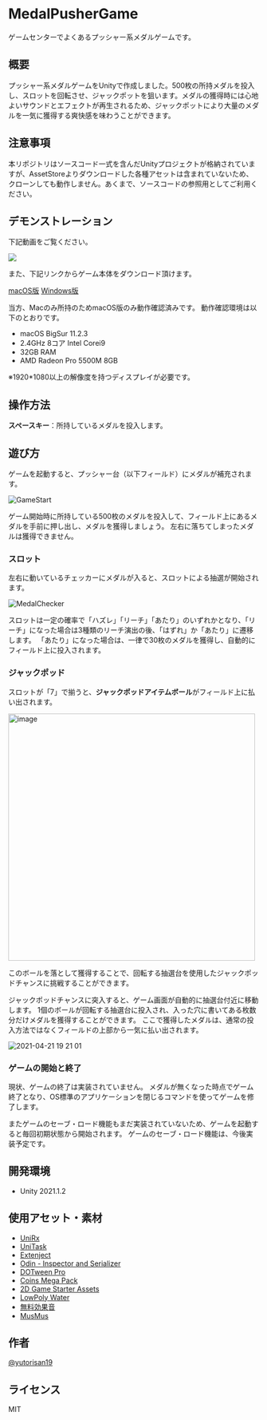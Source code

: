 # MedalPusherGame

ゲームセンターでよくあるプッシャー系メダルゲームです。

## 概要

プッシャー系メダルゲームをUnityで作成しました。500枚の所持メダルを投入し、スロットを回転させ、ジャックポットを狙います。メダルの獲得時には心地よいサウンドとエフェクトが再生されるため、ジャックポットにより大量のメダルを一気に獲得する爽快感を味わうことができます。

## 注意事項

本リポジトリはソースコード一式を含んだUnityプロジェクトが格納されていますが、AssetStoreよりダウンロードした各種アセットは含まれていないため、クローンしても動作しません。あくまで、ソースコードの参照用としてご利用ください。

## デモンストレーション

下記動画をご覧ください。

[![](https://img.youtube.com/vi/g6-gXzIgOWM/0.jpg)](https://www.youtube.com/watch?v=g6-gXzIgOWM)

また、下記リンクからゲーム本体をダウンロード頂けます。

[macOS版](https://www.dropbox.com/s/nvjndcine736alj/MedalPusherGame_ver.0.1.app.zip?dl=0)
[Windows版](https://www.dropbox.com/s/hkabaknuigboj35/MedalPusherGame_ver.0.1.exe.zip?dl=0)

当方、Macのみ所持のためmacOS版のみ動作確認済みです。
動作確認環境は以下のとおりです。

- macOS BigSur 11.2.3
- 2.4GHz 8コア Intel Corei9
- 32GB RAM
- AMD Radeon Pro 5500M 8GB

※1920*1080以上の解像度を持つディスプレイが必要です。


## 操作方法

**スペースキー**：所持しているメダルを投入します。

## 遊び方

ゲームを起動すると、プッシャー台（以下フィールド）にメダルが補充されます。

![GameStart](https://user-images.githubusercontent.com/60573963/115537661-04133200-a2d6-11eb-82c2-071b1c2d87f5.gif)

ゲーム開始時に所持している500枚のメダルを投入して、フィールド上にあるメダルを手前に押し出し、メダルを獲得しましょう。
左右に落ちてしまったメダルは獲得できません。

### スロット

左右に動いているチェッカーにメダルが入ると、スロットによる抽選が開始されます。

![MedalChecker](https://user-images.githubusercontent.com/60573963/115537420-c44c4a80-a2d5-11eb-94e8-98efb1a7b897.gif)

スロットは一定の確率で「ハズレ」「リーチ」「あたり」のいずれかとなり、「リーチ」になった場合は3種類のリーチ演出の後、「はずれ」か「あたり」に遷移します。
「あたり」になった場合は、一律で30枚のメダルを獲得し、自動的にフィールド上に投入されます。
　　　
### ジャックポッド

スロットが「7」で揃うと、**ジャックポッドアイテムボール**がフィールド上に払い出されます。

<img width="495" alt="image" src="https://user-images.githubusercontent.com/60573963/115537955-53f1f900-a2d6-11eb-8b88-dcff56eaf768.png">

このボールを落として獲得することで、回転する抽選台を使用したジャックポッドチャンスに挑戦することができます。

ジャックポッドチャンスに突入すると、ゲーム画面が自動的に抽選台付近に移動します。
1個のボールが回転する抽選台に投入され、入った穴に書いてある枚数分だけメダルを獲得することができます。
ここで獲得したメダルは、通常の投入方法ではなくフィールドの上部から一気に払い出されます。

![2021-04-21 19 21 01](https://user-images.githubusercontent.com/60573963/115538388-c8c53300-a2d6-11eb-8e38-a55e6f798611.gif)

### ゲームの開始と終了

現状、ゲームの終了は実装されていません。
メダルが無くなった時点でゲーム終了となり、OS標準のアプリケーションを閉じるコマンドを使ってゲームを修了します。

またゲームのセーブ・ロード機能もまだ実装されていないため、ゲームを起動すると毎回初期状態から開始されます。
ゲームのセーブ・ロード機能は、今後実装予定です。


## 開発環境

- Unity 2021.1.2

## 使用アセット・素材

- [UniRx](https://assetstore.unity.com/packages/tools/integration/unirx-reactive-extensions-for-unity-17276)
- [UniTask](https://github.com/Cysharp/UniTask)
- [Extenject](https://assetstore.unity.com/packages/tools/utilities/extenject-dependency-injection-ioc-157735)
- [Odin - Inspector and Serializer](https://assetstore.unity.com/packages/tools/utilities/odin-inspector-and-serializer-89041)
- [DOTween Pro](https://assetstore.unity.com/packages/tools/visual-scripting/dotween-pro-32416)
- [Coins Mega Pack](https://assetstore.unity.com/packages/2d/gui/icons/coins-mega-pack-141998)
- [2D Game Starter Assets](https://assetstore.unity.com/packages/2d/environments/2d-game-starter-assets-24626)
- [LowPoly Water](https://assetstore.unity.com/packages/tools/particles-effects/lowpoly-water-107563)
- [無料効果音](https://taira-komori.jpn.org/freesound.html)
- [MusMus](https://musmus.main.jp/info.html)

## 作者

[@yutorisan19](https://twitter.com/yutorisan19)

## ライセンス

MIT
